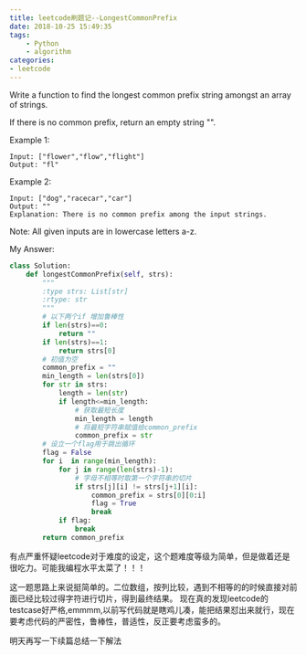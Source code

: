 ```yaml
---
title: leetcode刷题记--LongestCommonPrefix
date: 2018-10-25 15:49:35
tags:
	- Python
	- algorithm
categories:
- leetcode
---
```


Write a function to find the longest common prefix string amongst an array of strings.

If there is no common prefix, return an empty string "".

Example 1:
```
Input: ["flower","flow","flight"]
Output: "fl"
```

Example 2:
```
Input: ["dog","racecar","car"]
Output: ""
Explanation: There is no common prefix among the input strings.
```

Note:
All given inputs are in lowercase letters a-z.
<!-- more -->

My Answer:
```Python
class Solution:
    def longestCommonPrefix(self, strs):
        """
        :type strs: List[str]
        :rtype: str
        """
		# 以下两个if 增加鲁棒性 
        if len(strs)==0:
            return ""
        if len(strs)==1:
            return strs[0]
		# 初值为空
        common_prefix = ""
        min_length = len(strs[0])
        for str in strs:
            length = len(str)
            if length<=min_length:
				# 获取最短长度
                min_length = length
				# 将最短字符串赋值给common_prefix		
                common_prefix = str
		# 设立一个flag用于跳出循环
        flag = False
        for i  in range(min_length):
            for j in range(len(strs)-1):
                # 字母不相等时取第一个字符串的切片
                if strs[j][i] != strs[j+1][i]:
                    common_prefix = strs[0][0:i]
                    flag = True
                    break
            if flag:
                break
        return common_prefix
```

有点严重怀疑leetcode对于难度的设定，这个题难度等级为简单，但是做着还是很吃力。可能我编程水平太菜了！！！

这一题思路上来说挺简单的。二位数组，按列比较，遇到不相等的的时候直接对前面已经比较过得字符进行切片，得到最终结果。
现在真的发现leetcode的testcase好严格,emmmm,以前写代码就是瞎鸡儿凑，能把结果怼出来就行，现在要考虑代码的严密性，鲁棒性，普适性，反正要考虑蛮多的。

明天再写一下续篇总结一下解法






